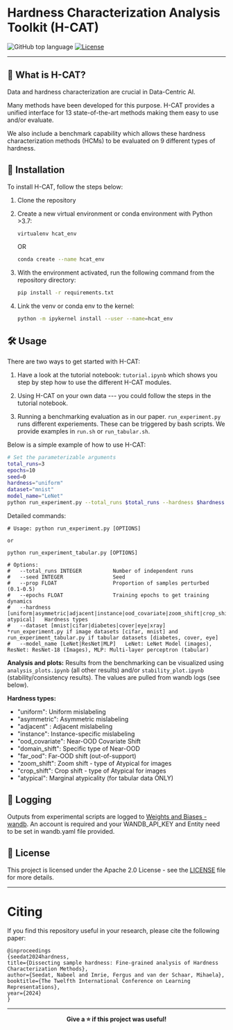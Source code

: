 # Hardness Characterization Analysis Toolkit (H-CAT)

![GitHub top language](https://img.shields.io/github/languages/top/seedatnabeel/H-CAT)
[![License](https://img.shields.io/badge/License-Apache%202.0-blue.svg)](https://opensource.org/licenses/Apache-2.0)

---

## 📝 What is H-CAT? 

Data and hardness characterization are crucial in Data-Centric AI. 

Many methods have been developed for this purpose. H-CAT provides a unified interface for 13 state-of-the-art methods making them easy to use and/or evaluate. 

We also include a benchmark capability which allows these hardness characterization methods (HCMs) to be evaluated on 9 different types of hardness.

## 🚀 Installation

To install H-CAT, follow the steps below:

1. Clone the repository

2. Create a new virtual environment or conda environment with Python >3.7: 

    ```bash
    virtualenv hcat_env 
    ```
    OR
    ```bash
    conda create --name hcat_env
    ```

3. With the environment activated, run the following command from the repository directory:

    ```bash
    pip install -r requirements.txt
    ```

4. Link the venv or conda env to the kernel:

    ```bash
    python -m ipykernel install --user --name=hcat_env
    ```

## 🛠️ Usage

There are two ways to get started with H-CAT:

1. Have a look at the tutorial notebook: `tutorial.ipynb` which shows you step by step how to use the different H-CAT modules.

2. Using H-CAT on your own data --- you could follow the steps in the tutorial notebook.

3. Running a benchmarking evaluation as in our paper. `run_experiment.py` runs different experiements. These can be triggered by bash scripts. We provide examples in `run.sh` or `run_tabular.sh`.

Below is a simple example of how to use H-CAT:

```bash
# Set the parameterizable arguments
total_runs=3
epochs=10
seed=0
hardness="uniform"
dataset="mnist"
model_name="LeNet"
python run_experiment.py --total_runs $total_runs --hardness $hardness --dataset $dataset --model_name $model_name --seed $seed --prop 0.1 --epochs $epochs
```


Detailed commands:
```
# Usage: python run_experiment.py [OPTIONS]

or 

python run_experiment_tabular.py [OPTIONS]

# Options:
#   --total_runs INTEGER          Number of independent runs
#   --seed INTEGER                Seed
#   --prop FLOAT                  Proportion of samples perturbed (0.1-0.5)
#   --epochs FLOAT                Training epochs to get training dynamics
#   --hardness [uniform|asymmetric|adjacent|instance|ood_covariate|zoom_shift|crop_shift|far_ood| atypical]   Hardness types
#   --dataset [mnist|cifar|diabetes|cover|eye|xray]  *run_experiment.py if image datasets [cifar, mnist] and run_experiment_tabular.py if tabular datasets [diabetes, cover, eye]
#   --model_name [LeNet|ResNet|MLP]   LeNet: LeNet Model (images), ResNet: ResNet-18 (Images), MLP: Multi-layer perceptron (tabular)     
```

**Analysis and plots:** 
Results from the benchmarking can be visualized using `analysis_plots.ipynb` (all other results) and/or `stability_plot.ipynb` (stability/consistency results). The values are pulled from wandb logs (see below).

**Hardness types:**
- "uniform": Uniform mislabeling
- "asymmetric": Asymmetric mislabeling
- "adjacent" : Adjacent mislabeling
- "instance": Instance-specific mislabeling
- "ood_covariate": Near-OOD Covariate Shift
- "domain_shift": Specific type of Near-OOD
- "far_ood": Far-OOD shift (out-of-support)
- "zoom_shift": Zoom shift  - type of Atypical for images
- "crop_shift": Crop shift  - type of Atypical for images
- "atypical": Marginal atypicality (for tabular data ONLY)


## 🔎 Logging
Outputs from experimental scripts are logged to [Weights and Biases - wandb](https://wandb.ai). An account is required and your WANDB_API_KEY and Entity need to be set in wandb.yaml file provided.


## 📄 License

This project is licensed under the Apache 2.0 License - see the [LICENSE](LICENSE) file for more details.

---
# Citing

If you find this repository useful in your research, please cite the following paper:

```
@inproceedings
{seedat2024hardness,
title={Dissecting sample hardness: Fine-grained analysis of Hardness Characterization Methods},
author={Seedat, Nabeel and Imrie, Fergus and van der Schaar, Mihaela},
booktitle={The Twelfth International Conference on Learning Representations},
year={2024}
}
```

---

<div align="center">
    <strong>Give a ⭐️ if this project was useful!</strong>
</div>

